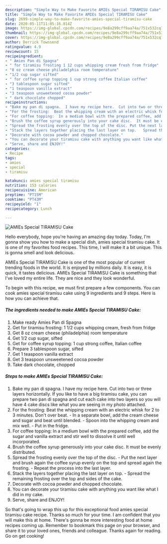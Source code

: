 ```yaml
---
description: "Simple Way to Make Favorite AMIEs Special TIRAMISU Cake"
title: "Simple Way to Make Favorite AMIEs Special TIRAMISU Cake"
slug: 2699-simple-way-to-make-favorite-amies-special-tiramisu-cake
date: 2020-05-11T11:05:16.014Z
image: https://img-global.cpcdn.com/recipes/9e8a299cff9aa74a/751x532cq70/amies-special-tiramisu-cake-recipe-main-photo.jpg
thumbnail: https://img-global.cpcdn.com/recipes/9e8a299cff9aa74a/751x532cq70/amies-special-tiramisu-cake-recipe-main-photo.jpg
cover: https://img-global.cpcdn.com/recipes/9e8a299cff9aa74a/751x532cq70/amies-special-tiramisu-cake-recipe-main-photo.jpg
author: Derrick Townsend
ratingvalue: 4.9
reviewcount: 15
recipeingredient:
- " Amies Pan di Spagna"
- " for tiramisu frosting 1 12 cups whipping cream fresh from fridge"
- "8 oz cream cheese philadelphia room temperature"
- "1/2 cup sugar sifted"
- " for coffee syrup topping 1 cup strong coffee Italian coffee"
- "3 tablespoon sugar sifted"
- "1 teaspoon vanilla extract"
- "3 teaspoon unsweetened cocoa powder"
- " dark chocolate chopped"
recipeinstructions:
- "Bake my pan di spagna.  I have my recipe here.  Cut into two or three layers horizontally.  If you like to have a big tiramisu cake, you can prepare two pan di spagna and cut each cake into two layers so you will have 4 cake discs like what you are seeing in my photo attached."
- "For the frosting:  Beat the whipping cream with an electric whisk for 2 to 3 minutes.  Don&#39;t over beat.   In a separate bowl, add the cream cheese and sugar and beat until blended. Spoon into the whipping cream and mix well. Put in the fridge."
- "For coffee topping:  In a medium bowl with the prepared coffee, add the sugar and vanilla extract and stir well to dissolve it until well incorporated."
- "Brush the coffee syrup generously into your cake disc.  It must be evenly distributed."
- "Spread the frosting evenly over the top of the disc. Put the next layer and brush again the coffee syrup evenly on the top and spread again the frosting. Repeat the process into the last layer."
- "Stack the layers together placing the last layer on top.   Spread the remaining frosting over the top and sides of the cake."
- "Decorate with cocoa powder and chopped chocolate."
- "You can decorate your tiramisu cake with anything you want like what I did in my cake."
- "Serve, share and ENJOY!"
categories:
- Recipe
tags:
- amies
- special
- tiramisu

katakunci: amies special tiramisu 
nutrition: 153 calories
recipecuisine: American
preptime: "PT15M"
cooktime: "PT43M"
recipeyield: "1"
recipecategory: Lunch

---
```



![AMIEs Special TIRAMISU Cake](https://img-global.cpcdn.com/recipes/9e8a299cff9aa74a/751x532cq70/amies-special-tiramisu-cake-recipe-main-photo.jpg)

Hello everybody, hope you're having an amazing day today. Today, I'm gonna show you how to make a special dish, amies special tiramisu cake. It is one of my favorites food recipes. This time, I will make it a bit unique. This is gonna smell and look delicious.



AMIEs Special TIRAMISU Cake is one of the most popular of current trending foods in the world. It is enjoyed by millions daily. It is easy, it is quick, it tastes delicious. AMIEs Special TIRAMISU Cake is something that I've loved my entire life. They are nice and they look wonderful.


To begin with this recipe, we must first prepare a few components. You can cook amies special tiramisu cake using 9 ingredients and 9 steps. Here is how you can achieve that.

<!--inarticleads1-->

##### The ingredients needed to make AMIEs Special TIRAMISU Cake:

1. Make ready  Amies Pan di Spagna
1. Get  for tiramisu frosting: 1 1/2 cups whipping cream, fresh from fridge
1. Get 8 oz cream cheese (philadelphia) room temperature
1. Get 1/2 cup sugar, sifted
1. Get  for coffee syrup topping: 1 cup strong coffee, Italian coffee
1. Prepare 3 tablespoon sugar, sifted
1. Get 1 teaspoon vanilla extract
1. Get 3 teaspoon unsweetened cocoa powder
1. Take  dark chocolate, chopped




<!--inarticleads2-->

##### Steps to make AMIEs Special TIRAMISU Cake:

1. Bake my pan di spagna.  I have my recipe here.  Cut into two or three layers horizontally.  If you like to have a big tiramisu cake, you can prepare two pan di spagna and cut each cake into two layers so you will have 4 cake discs like what you are seeing in my photo attached.
1. For the frosting:  Beat the whipping cream with an electric whisk for 2 to 3 minutes.  Don&#39;t over beat.   - In a separate bowl, add the cream cheese and sugar and beat until blended. - Spoon into the whipping cream and mix well. - Put in the fridge.
1. For coffee topping:  In a medium bowl with the prepared coffee, add the sugar and vanilla extract and stir well to dissolve it until well incorporated.
1. Brush the coffee syrup generously into your cake disc.  It must be evenly distributed.
1. Spread the frosting evenly over the top of the disc. - Put the next layer and brush again the coffee syrup evenly on the top and spread again the frosting. - Repeat the process into the last layer.
1. Stack the layers together placing the last layer on top.   - Spread the remaining frosting over the top and sides of the cake.
1. Decorate with cocoa powder and chopped chocolate.
1. You can decorate your tiramisu cake with anything you want like what I did in my cake.
1. Serve, share and ENJOY!




So that's going to wrap this up for this exceptional food amies special tiramisu cake recipe. Thanks so much for your time. I am confident that you will make this at home. There's gonna be more interesting food at home recipes coming up. Remember to bookmark this page on your browser, and share it to your loved ones, friends and colleague. Thanks again for reading. Go on get cooking!

